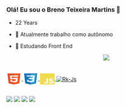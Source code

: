 ### Olá! Eu sou o Breno Teixeira Martins 👋


- 22 Years
- 🔭 Atualmente trabalho como autônomo 
- 🌱 Estudando Front End

  
  <div align="center">
  <a href="https://github.com/rkbno">
  <img height="180em" src="https://github-readme-stats.vercel.app/api?username=rkbno&show_icons=true&theme=dracula&include_all_commits=true&count_private=true"/>
</div>

<div style="display: inline_block"><br>
  
   
          
  
  <img align="center" alt="Rk-HTML" height="30" width="40" src="https://raw.githubusercontent.com/devicons/devicon/master/icons/html5/html5-original.svg">
  <img align="center" alt="Rk-CSS" height="30" width="40" src="https://raw.githubusercontent.com/devicons/devicon/master/icons/css3/css3-original.svg">
  <img align="center" alt="Rk-Js" height="30" width="40" src="https://raw.githubusercontent.com/devicons/devicon/master/icons/javascript/javascript-plain.svg">
  <img align="center" alt="Rk-Js" height="30" width="40" src="https://cdn.jsdelivr.net/gh/devicons/devicon/icons/jquery/jquery-original.svg">
  
 
 </div>
  
  
  ##
 
<div> 
  
   
  <a href="https://instagram.com/rkbno" target="_blank"><img src="https://img.shields.io/badge/-Instagram-%23E4405F?style=for-the-badge&logo=instagram&logoColor=white" target="_blank"></a>
  <a href="https://discord.gg/wagxzStdcR" target="_blank"><img src="https://img.shields.io/badge/Discord-7289DA?style=for-the-badge&logo=discord&logoColor=white" target="_blank"></a> 
  <a href = "brenotm10@gmail.com"><img src="https://img.shields.io/badge/-Gmail-%23333?style=for-the-badge&logo=gmail&logoColor=white" target="_blank"></a>
  <a href="https://www.linkedin.com/in/breno-teixeira-martins-77b319230" target="_blank"><img src="https://img.shields.io/badge/-LinkedIn-%230077B5?style=for-the-badge&logo=linkedin&logoColor=white" target="_blank"></a> 
